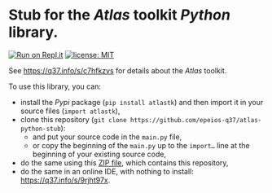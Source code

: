 # Stub for the *Atlas* toolkit *Python* library.

[![Run on Repl.it](https://repl.it/badge/github/epeios-q37/atlas-python-stub)](https://q37.info/s/9rjht97x) [![license: MIT](https://img.shields.io/github/license/epeios-q37/atlas-python-stub)](https://github.com/epeios-q37/atlas-python-stub/blob/master/LICENSE)

See https://q37.info/s/c7hfkzvs for details about the *Atlas* toolkit.

To use this library, you can:

- install the *Pypi* package (`pip install atlastk`) and then import it in your source files (`import atlastk`),
- clone this repository (`git clone https://github.com/epeios-q37/atlas-python-stub`):
  - and put your source code in the `main.py` file,
  - or copy the beginning of the `main.py` up to the `import…` line at the beginning of your existing source code,
- do the same using this [ZIP file](https://q37.info/s/7w3tcjnr), which contains this repository,
- do the same in an online IDE, with nothing to install: <https://q37.info/s/9rjht97x>.
